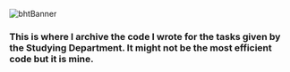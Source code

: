 ![bhtBanner](https://user-images.githubusercontent.com/53972592/142155428-c211d8c1-0900-40b6-af2a-af7b80c229ca.png)
 ### This is where I archive the code I wrote for the tasks given by the Studying Department. It might not be the most efficient code but it is mine.
